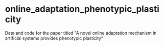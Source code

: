 # online_adaptation_phenotypic_plasticity
Data and code for the paper titled "A novel online adaptation mechanism in artificial systems provides phenotypic plasticity"
